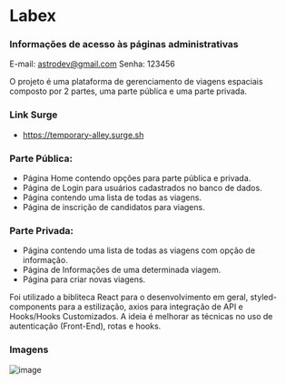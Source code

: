# Labex
### Informações de acesso às páginas administrativas

E-mail: astrodev@gmail.com
Senha: 123456

O projeto é uma plataforma de gerenciamento de viagens espaciais composto por 2 partes, uma parte pública e uma parte privada.

### Link Surge
- https://temporary-alley.surge.sh

### Parte Pública:
- Página Home contendo opções para parte pública e privada.
- Página de Login para usuários cadastrados no banco de dados.
- Página contendo uma lista de todas as viagens.
- Página de inscrição de candidatos para viagens.

### Parte Privada:
- Página contendo uma lista de todas as viagens com opção de informação.
- Página de Informações de uma determinada viagem.
- Página para criar novas viagens.

Foi utilizado a bibliteca React para o desenvolvimento em geral, styled-components para a estilização, axios para integração de API e Hooks/Hooks Customizados.
A ideia é melhorar as técnicas no uso de autenticação (Front-End), rotas e hooks.

### Imagens
![image](https://user-images.githubusercontent.com/104536225/181921055-934854f4-a9ca-401d-acb3-c1fb4a507ae9.png)
